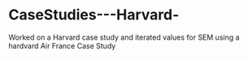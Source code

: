 # CaseStudies---Harvard-

Worked on a Harvard case study and iterated values for SEM using a hardvard Air France Case Study 
